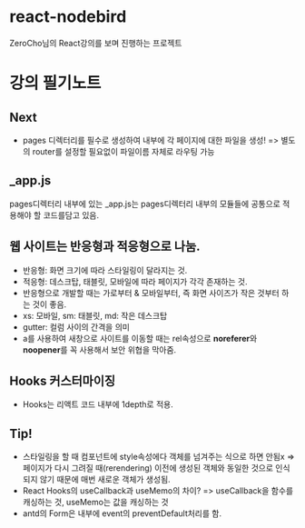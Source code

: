 # react-nodebird
ZeroCho님의 React강의를 보며 진행하는 프로젝트

# 강의 필기노트
## Next
- pages 디렉터리를 필수로 생성하여 내부에 각 페이지에 대한 파일을 생성! => 별도의 router를 설정할 필요없이 파일이름 자체로 라우팅 가능

## _app.js
pages디렉터리 내부에 있는 _app.js는 pages디렉터리 내부의 모듈들에 공통으로 
적용해야 할 코드를담고 있음.

## 웹 사이트는 반응형과 적응형으로 나눔.
- 반응형: 화면 크기에 따라 스타일링이 달라지는 것.
- 적응형: 데스크탑, 태블릿, 모바일에 따라 페이지가 각각 존재하는 것.
- 반응형으로 개발할 때는 가로부터 & 모바일부터, 즉 화면 사이즈가 작은 것부터 하는 것이 좋음.
- xs: 모바일, sm: 태블릿, md: 작은 데스크탑
- gutter: 컬럼 사이의 간격을 의미
- a를 사용하여 새창으로 사이트를 이동할 때는 rel속성으로 <b>noreferer</b>와 <b>noopener</b>를 꼭 사용해서 보안 위협을 막아줌.

## Hooks 커스터마이징
- Hooks는 리액트 코드 내부에 1depth로 적용.

## Tip!
- 스타일링을 할 때 컴포넌트에 style속성에다 객체를 넘겨주는 식으로 하면 안됨x
  => 페이지가 다시 그려질 때(rerendering) 이전에 생성된 객체와 동일한 것으로 인식되지 않기 때문에 매번 새로운 객체가 생성됨.
- React Hooks의 useCallback과 useMemo의 차이?
  => useCallback을 함수를 캐싱하는 것, useMemo는 값을 캐싱하는 것
- antd의 Form은 내부에 event의 preventDefault처리를 함.